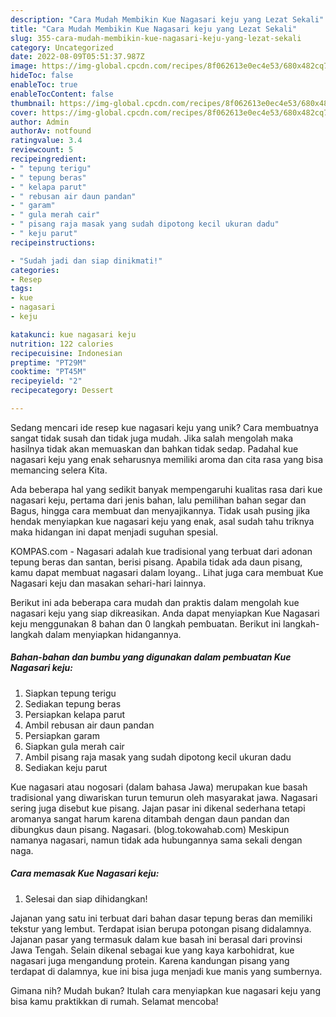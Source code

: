 ```yaml
---
description: "Cara Mudah Membikin Kue Nagasari keju yang Lezat Sekali"
title: "Cara Mudah Membikin Kue Nagasari keju yang Lezat Sekali"
slug: 355-cara-mudah-membikin-kue-nagasari-keju-yang-lezat-sekali
category: Uncategorized
date: 2022-08-09T05:51:37.987Z
image: https://img-global.cpcdn.com/recipes/8f062613e0ec4e53/680x482cq70/kue-nagasari-keju-foto-resep-utama.jpg
hideToc: false
enableToc: true
enableTocContent: false
thumbnail: https://img-global.cpcdn.com/recipes/8f062613e0ec4e53/680x482cq70/kue-nagasari-keju-foto-resep-utama.jpg
cover: https://img-global.cpcdn.com/recipes/8f062613e0ec4e53/680x482cq70/kue-nagasari-keju-foto-resep-utama.jpg
author: Admin
authorAv: notfound
ratingvalue: 3.4
reviewcount: 5
recipeingredient:
- " tepung terigu"
- " tepung beras"
- " kelapa parut"
- " rebusan air daun pandan"
- " garam"
- " gula merah cair"
- " pisang raja masak yang sudah dipotong kecil ukuran dadu"
- " keju parut"
recipeinstructions:

- "Sudah jadi dan siap dinikmati!"
categories:
- Resep
tags:
- kue
- nagasari
- keju

katakunci: kue nagasari keju 
nutrition: 122 calories
recipecuisine: Indonesian
preptime: "PT29M"
cooktime: "PT45M"
recipeyield: "2"
recipecategory: Dessert

---
```





Sedang mencari ide resep kue nagasari keju yang unik? Cara membuatnya sangat tidak susah dan tidak juga mudah. Jika salah mengolah maka hasilnya tidak akan memuaskan dan bahkan tidak sedap. Padahal kue nagasari keju yang enak seharusnya memiliki aroma dan cita rasa yang bisa memancing selera Kita.





Ada beberapa hal yang sedikit banyak mempengaruhi kualitas rasa dari kue nagasari keju, pertama dari jenis bahan, lalu pemilihan bahan segar dan Bagus, hingga cara membuat dan menyajikannya. Tidak usah pusing jika hendak menyiapkan kue nagasari keju yang enak,      asal sudah tahu triknya maka hidangan ini dapat menjadi suguhan spesial.














KOMPAS.com - Nagasari adalah kue tradisional yang terbuat dari adonan tepung beras dan santan, berisi pisang. Apabila tidak ada daun pisang, kamu dapat membuat nagasari dalam loyang.. Lihat juga cara membuat Kue Nagasari keju dan masakan sehari-hari lainnya.






Berikut ini ada beberapa cara mudah dan praktis dalam mengolah kue nagasari keju yang siap dikreasikan. Anda dapat menyiapkan Kue Nagasari keju menggunakan 8 bahan dan 0 langkah pembuatan. Berikut ini langkah-langkah dalam menyiapkan hidangannya.

<!--inarticleads1-->

##### Bahan-bahan dan bumbu yang digunakan dalam pembuatan Kue Nagasari keju:

1. Siapkan  tepung terigu
1. Sediakan  tepung beras
1. Persiapkan  kelapa parut
1. Ambil  rebusan air daun pandan
1. Persiapkan  garam
1. Siapkan  gula merah cair
1. Ambil  pisang raja masak yang sudah dipotong kecil ukuran dadu
1. Sediakan  keju parut


Kue nagasari atau nogosari (dalam bahasa Jawa) merupakan kue basah tradisional yang diwariskan turun temurun oleh masyarakat jawa. Nagasari sering juga disebut kue pisang. Jajan pasar ini dikenal sederhana tetapi aromanya sangat harum karena ditambah dengan daun pandan dan dibungkus daun pisang. Nagasari. (blog.tokowahab.com) Meskipun namanya nagasari, namun tidak ada hubungannya sama sekali dengan naga. 

<!--inarticleads2-->

##### Cara memasak Kue Nagasari keju:


1. Selesai dan siap dihidangkan!

Jajanan yang satu ini terbuat dari bahan dasar tepung beras dan memiliki tekstur yang lembut. Terdapat isian berupa potongan pisang didalamnya. Jajanan pasar yang termasuk dalam kue basah ini berasal dari provinsi Jawa Tengah. Selain dikenal sebagai kue yang kaya karbohidrat, kue nagasari juga mengandung protein. Karena kandungan pisang yang terdapat di dalamnya, kue ini bisa juga menjadi kue manis yang sumbernya. 

Gimana nih? Mudah bukan? Itulah cara menyiapkan kue nagasari keju yang bisa kamu praktikkan di rumah. Selamat mencoba!
